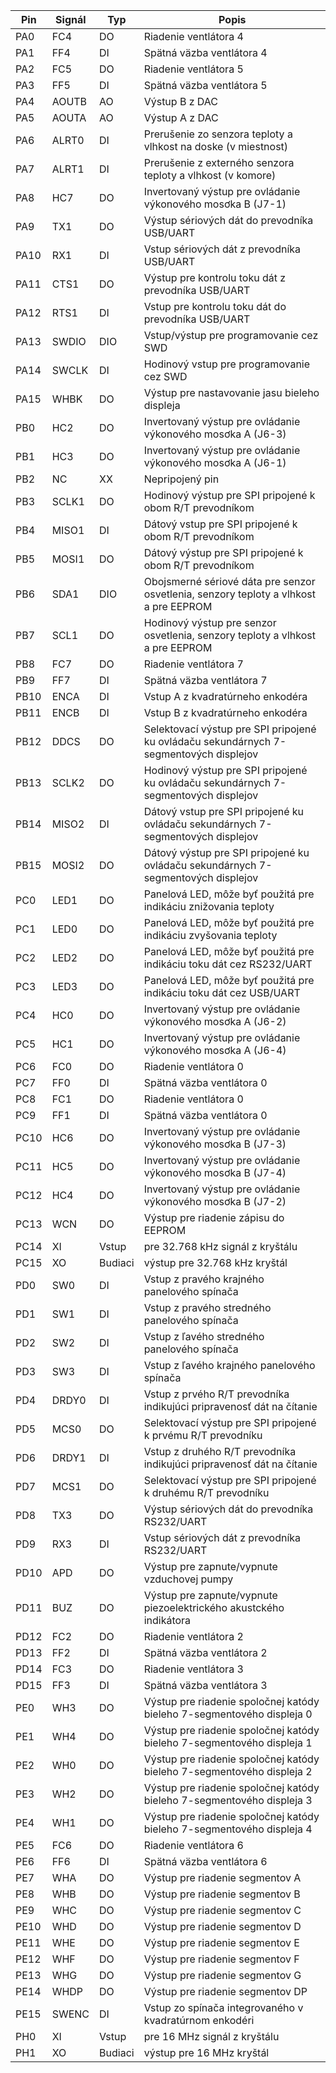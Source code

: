 | Pin   | Signál  | Typ  | Popis                                         |
|-------|---------|------|-----------------------------------------------|
| PA0 | FC4 | DO | Riadenie ventlátora 4 |
| PA1 | FF4 | DI | Spätná väzba ventlátora 4 |
| PA2 | FC5 | DO | Riadenie ventlátora 5 |
| PA3 | FF5 | DI | Spätná väzba ventlátora 5 |
| PA4 | AOUTB | AO | Výstup B z DAC |
| PA5 | AOUTA | AO | Výstup A z DAC |
| PA6 | ALRT0 | DI | Prerušenie zo senzora teploty a vlhkost na doske (v miestnost) |
| PA7 | ALRT1 | DI | Prerušenie z externého senzora teploty a vlhkost (v komore) |
| PA8 | HC7 | DO | Invertovaný výstup pre ovládanie výkonového mosơka B (J7-1) |
| PA9 | TX1 | DO | Výstup sériových dát do prevodníka USB/UART |
| PA10 | RX1 | DI | Vstup sériových dát z prevodníka USB/UART |
| PA11 | CTS1 | DO | Výstup pre kontrolu toku dát z prevodníka USB/UART |
| PA12 | RTS1 | DI | Vstup pre kontrolu toku dát do prevodníka USB/UART |
| PA13 | SWDIO | DIO | Vstup/výstup pre programovanie cez SWD |
| PA14 | SWCLK | DI | Hodinový vstup pre programovanie cez SWD |
| PA15 | WHBK | DO | Výstup pre nastavovanie jasu bieleho displeja |
| PB0 | HC2 | DO | Invertovaný výstup pre ovládanie výkonového mosơka A (J6-3) |
| PB1 | HC3 | DO | Invertovaný výstup pre ovládanie výkonového mosơka A (J6-1) |
| PB2 | NC | XX | Nepripojený pin |
| PB3 | SCLK1 | DO | Hodinový výstup pre SPI pripojené k obom R/T prevodníkom |
| PB4 | MISO1 | DI | Dátový vstup pre SPI pripojené k obom R/T prevodníkom |
| PB5 | MOSI1 | DO | Dátový výstup pre SPI pripojené k obom R/T prevodníkom |
| PB6 | SDA1 | DIO | Obojsmerné sériové dáta pre senzor osvetlenia, senzory teploty a vlhkost a pre EEPROM |
| PB7 | SCL1 | DO | Hodinový výstup pre senzor osvetlenia, senzory teploty a vlhkost a pre EEPROM |
| PB8 | FC7 | DO | Riadenie ventlátora 7 |
| PB9 | FF7 | DI | Spätná väzba ventlátora 7 |
| PB10 | ENCA | DI | Vstup A z kvadratúrneho enkodéra |
| PB11 | ENCB | DI | Vstup B z kvadratúrneho enkodéra |
| PB12 | DDCS | DO | Selektovací výstup pre SPI pripojené ku ovládaču sekundárnych 7-segmentových displejov |
| PB13 | SCLK2 | DO | Hodinový výstup pre SPI pripojené ku ovládaču sekundárnych 7-segmentových displejov |
| PB14 | MISO2 | DI | Dátový vstup pre SPI pripojené ku ovládaču sekundárnych 7-segmentových displejov |
| PB15 | MOSI2 | DO | Dátový výstup pre SPI pripojené ku ovládaču sekundárnych 7-segmentových displejov |
| PC0 | LED1 | DO | Panelová LED, môže byť použitá pre indikáciu znižovania teploty |
| PC1 | LED0 | DO | Panelová LED, môže byť použitá pre indikáciu zvyšovania teploty |
| PC2 | LED2 | DO | Panelová LED, môže byť použitá pre indikáciu toku dát cez RS232/UART |
| PC3 | LED3 | DO | Panelová LED, môže byť použitá pre indikáciu toku dát cez USB/UART |
| PC4 | HC0 | DO | Invertovaný výstup pre ovládanie výkonového mosơka A (J6-2) |
| PC5 | HC1 | DO | Invertovaný výstup pre ovládanie výkonového mosơka A (J6-4) |
| PC6 | FC0 | DO | Riadenie ventlátora 0 |
| PC7 | FF0 | DI | Spätná väzba ventlátora 0 |
| PC8 | FC1 | DO | Riadenie ventlátora 0 |
| PC9 | FF1 | DI | Spätná väzba ventlátora 0 |
| PC10 | HC6 | DO | Invertovaný výstup pre ovládanie výkonového mosơka B (J7-3) |
| PC11 | HC5 | DO | Invertovaný výstup pre ovládanie výkonového mosơka B (J7-4) |
| PC12 | HC4 | DO | Invertovaný výstup pre ovládanie výkonového mosơka B (J7-2) |
| PC13 | WCN | DO | Výstup pre riadenie zápisu do EEPROM |
| PC14 | XI | Vstup | pre 32.768 kHz signál z kryštálu |
| PC15 | XO | Budiaci | výstup pre 32.768 kHz kryštál |
| PD0 | SW0 | DI | Vstup z pravého krajného panelového spínača |
| PD1 | SW1 | DI | Vstup z pravého stredného panelového spínača |
| PD2 | SW2 | DI | Vstup z ľavého stredného panelového spínača |
| PD3 | SW3 | DI | Vstup z ľavého krajného panelového spínača |
| PD4 | DRDY0 | DI | Vstup z prvého R/T prevodníka indikujúci pripravenosť dát na čítanie |
| PD5 | MCS0 | DO | Selektovací výstup pre SPI pripojené k prvému R/T prevodníku |
| PD6 | DRDY1 | DI | Vstup z druhého R/T prevodníka indikujúci pripravenosť dát na čítanie |
| PD7 | MCS1 | DO | Selektovací výstup pre SPI pripojené k druhému R/T prevodníku |
| PD8 | TX3 | DO | Výstup sériových dát do prevodníka RS232/UART |
| PD9 | RX3 | DI | Vstup sériových dát z prevodníka RS232/UART |
| PD10 | APD | DO | Výstup pre zapnute/vypnute vzduchovej pumpy |
| PD11 | BUZ | DO | Výstup pre zapnute/vypnute piezoelektrického akustckého indikátora |
| PD12 | FC2 | DO | Riadenie ventlátora 2 |
| PD13 | FF2 | DI | Spätná väzba ventlátora 2 |
| PD14 | FC3 | DO | Riadenie ventlátora 3 |
| PD15 | FF3 | DI | Spätná väzba ventlátora 3 |
| PE0 | WH3 | DO | Výstup pre riadenie spoločnej katódy bieleho 7-segmentového displeja 0 |
| PE1 | WH4 | DO | Výstup pre riadenie spoločnej katódy bieleho 7-segmentového displeja 1 |
| PE2 | WH0 | DO | Výstup pre riadenie spoločnej katódy bieleho 7-segmentového displeja 2 |
| PE3 | WH2 | DO | Výstup pre riadenie spoločnej katódy bieleho 7-segmentového displeja 3 |
| PE4 | WH1 | DO | Výstup pre riadenie spoločnej katódy bieleho 7-segmentového displeja 4 |
| PE5 | FC6 | DO | Riadenie ventlátora 6 |
| PE6 | FF6 | DI | Spätná väzba ventlátora 6 |
| PE7 | WHA | DO | Výstup pre riadenie segmentov A |
| PE8 | WHB | DO | Výstup pre riadenie segmentov B |
| PE9 | WHC | DO | Výstup pre riadenie segmentov C |
| PE10 | WHD | DO | Výstup pre riadenie segmentov D |
| PE11 | WHE | DO | Výstup pre riadenie segmentov E |
| PE12 | WHF | DO | Výstup pre riadenie segmentov F |
| PE13 | WHG | DO | Výstup pre riadenie segmentov G |
| PE14 | WHDP | DO | Výstup pre riadenie segmentov DP |
| PE15 | SWENC | DI | Vstup zo spínača integrovaného v kvadratúrnom enkodéri |
| PH0 | XI | Vstup | pre 16 MHz signál z kryštálu |
| PH1 | XO | Budiaci | výstup pre 16 MHz kryštál |